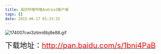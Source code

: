 ```yaml
---
title: 高仿哔哩哔哩Android客户端
tags: []
date: 2015-06-17 01:33:33
---
```


![174007cwi3ztimi6bj8e88.gif](http://www.mandroid.cn/zb_users/upload/2015/06/201506171434476041565265.gif "201506171434476041565265.gif")

<span style="font-size: 24px;">下载地址：</span>[<span style="font-size: 24px; color: rgb(255, 0, 0);">http://pan.baidu.com/s/1bni4PaB</span>](http://pan.baidu.com/s/1bni4PaB)